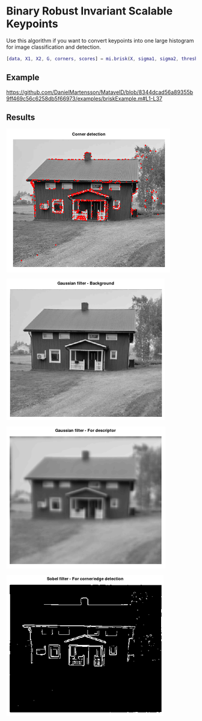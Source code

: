 # Binary Robust Invariant Scalable Keypoints
Use this algorithm if you want to convert keypoints into one large histogram for image classification and detection.

```matlab
[data, X1, X2, G, corners, scores] = mi.brisk(X, sigma1, sigma2, threshold_sobel, threshold_fast, fast_method);
```

## Example

https://github.com/DanielMartensson/MataveID/blob/8344dcad56a89355b9ff469c56c6258db5f66973/examples/briskExample.m#L1-L37

## Results

![BRISK_Result_Corner_Detection](../pictures/BRISK_Result_Corner_Detection.png)

![BRISK_Result_Background](../pictures/BRISK_Result_Background.png)

![BRISK_Result_Descriptor_Filtering](../pictures/BRISK_Result_Descriptor_Filtering.png)

![BRISK_Result_Sobel](../pictures/BRISK_Result_Sobel.png)

